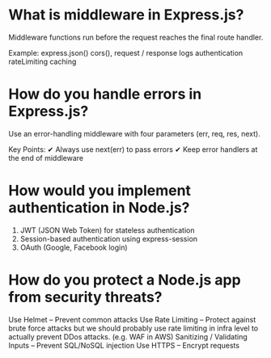 # What is middleware in Express.js?
Middleware functions run before the request reaches the final route handler.

Example:
express.json()
cors(), request / response logs
authentication
rateLimiting
caching

# How do you handle errors in Express.js?
Use an error-handling middleware with four parameters (err, req, res, next).

Key Points:
✔ Always use next(err) to pass errors
✔ Keep error handlers at the end of middleware


# How would you implement authentication in Node.js?
1. JWT (JSON Web Token) for stateless authentication
2. Session-based authentication using express-session
3. OAuth (Google, Facebook login)

# How do you protect a Node.js app from security threats?
Use Helmet – Prevent common attacks
Use Rate Limiting – Protect against brute force attacks but we should probably use rate limiting in infra level to actually prevent DDos attacks. (e.g. WAF in AWS)
Sanitizing / Validating Inputs – Prevent SQL/NoSQL injection
Use HTTPS – Encrypt requests
